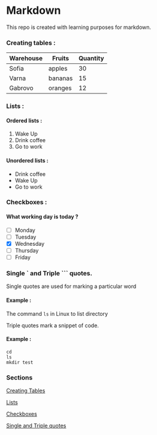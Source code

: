 # Markdown
This repo is created with learning purposes for markdown.

### Creating tables :

Warehouse | Fruits | Quantity
----------|--------|---------
Sofia|apples|30
Varna|bananas|15
Gabrovo|oranges|12


### Lists :

#### Ordered lists :

1. Wake Up
2. Drink coffee
3. Go to work

#### Unordered lists :

* Drink coffee
* Wake Up
* Go to work

### Checkboxes :

#### What working day is today ?

- [ ] Monday
- [ ] Tuesday
- [X] Wednesday
- [ ] Thursday
- [ ] Friday

### Single \` and Triple \`\`\` quotes.

Single quotes are used for marking a particular word
#### Example :
The command `ls` in Linux to list directory

Triple quotes mark a snippet of code.
#### Example :
```
cd 
ls
mkdir test
```
### Sections
[Creating Tables]( https://github.com/martinhristov90/markdown/blob/master/README.md#creating-tables-)

[Lists](https://github.com/martinhristov90/markdown/blob/master/README.md#lists-)

[Checkboxes]( https://github.com/martinhristov90/markdown/blob/master/README.md#checkboxes-)

[Single and Triple quotes](https://github.com/martinhristov90/markdown/blob/master/README.md#single--and-triple--quotes)
